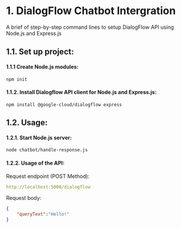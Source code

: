 # 1. DialogFlow Chatbot Intergration

A brief of step-by-step command lines to setup DialogFlow API using Node.js and Express.js
## 1.1. Set up project:

#### 1.1.1 Create Node.js modules:
```console
npm init
```
#### 1.1.2. Install Dialogflow API client for Node.js and Express.js:
```console
npm install @google-cloud/dialogflow express
```
## 1.2. Usage:
#### 1.2.1. Start Node.js server:
```console
node chatbot/handle-response.js
```
#### 1.2.2. Usage of the API:
Request endpoint (POST Method):
```yaml
http://localhost:5000/dialogflow
```
Request body:
```json
{
    "queryText":"Hello!"
}
```
